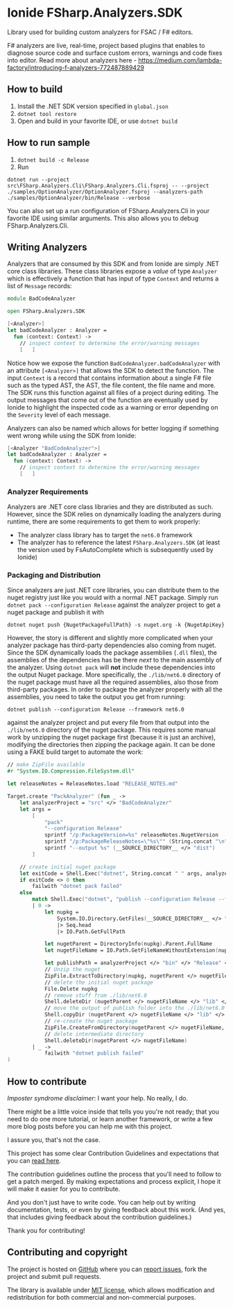 # Ionide FSharp.Analyzers.SDK

Library used for building custom analyzers for FSAC / F# editors.

F# analyzers are live, real-time, project based plugins that enables to diagnose source code and surface custom errors, warnings and code fixes into editor. Read more about analyzers here - https://medium.com/lambda-factory/introducing-f-analyzers-772487889429

## How to build

1. Install the .NET SDK version specified in `global.json`
2. `dotnet tool restore`
2. Open and build in your favorite IDE, or use `dotnet build`

## How to run sample
1. `dotnet build -c Release`
2. Run

```shell
dotnet run --project src\FSharp.Analyzers.Cli\FSharp.Analyzers.Cli.fsproj -- --project ./samples/OptionAnalyzer/OptionAnalyzer.fsproj --analyzers-path ./samples/OptionAnalyzer/bin/Release --verbose
```


You can also set up a run configuration of FSharp.Analyzers.Cli in your favorite IDE using similar arguments. This also allows you to debug FSharp.Analyzers.Cli.

## Writing Analyzers

Analyzers that are consumed by this SDK and from Ionide are simply .NET core class libraries. These class libraries expose a *value* of type `Analyzer` which is effectively a function that has input of type `Context` and returns a list of `Message` records:
```fsharp
module BadCodeAnalyzer

open FSharp.Analyzers.SDK

[<Analyzer>]
let badCodeAnalyzer : Analyzer =
  fun (context: Context) ->
    // inspect context to determine the error/warning messages
    [   ]
```
Notice how we expose the function `BadCodeAnalyzer.badCodeAnalyzer` with an attribute `[<Analyzer>]` that allows the SDK to detect the function. The input `Context` is a record that contains information about a single F# file such as the typed AST, the AST, the file content, the file name and more. The SDK runs this function against all files of a project during editing. The output messages that come out of the function are eventually used by Ionide to highlight the inspected code as a warning or error depending on the `Severity` level of each message.

Analyzers can also be named which allows for better logging if something went wrong while using the SDK from Ionide:
```fs
[<Analyzer "BadCodeAnalyzer">]
let badCodeAnalyzer : Analyzer =
  fun (context: Context) ->
    // inspect context to determine the error/warning messages
    [   ]
```
### Analyzer Requirements

Analyzers are .NET core class libraries and they are distributed as such. However, since the SDK relies on dynamically loading the analyzers during runtime, there are some requirements to get them to work properly:
- The analyzer class library has to target the `net6.0` framework
- The analyzer has to reference the latest `FSharp.Analyzers.SDK` (at least the version used by FsAutoComplete which is subsequently used by Ionide)

### Packaging and Distribution

Since analyzers are just .NET core libraries, you can distribute them to the nuget registry just like you would with a normal .NET package. Simply run `dotnet pack --configuration Release` against the analyzer project to get a nuget package and publish it with

```
dotnet nuget push {NugetPackageFullPath} -s nuget.org -k {NugetApiKey}
```

However, the story is different and slightly more complicated when your analyzer package has third-party dependencies also coming from nuget. Since the SDK dynamically loads the package assemblies (`.dll` files), the assemblies of the dependencies has be there *next* to the main assembly of the analyzer. Using `dotnet pack` will **not** include these dependencies into the output Nuget package. More specifically, the `./lib/net6.0` directory of the nuget package must have all the required assemblies, also those from third-party packages. In order to package the analyzer properly with all the assemblies, you need to take the output you get from running:
```
dotnet publish --configuration Release --framework net6.0
```
against the analyzer project and put every file from that output into the `./lib/net6.0` directory of the nuget package. This requires some manual work by unzipping the nuget package first (because it is just an archive), modifying the directories then zipping the package again. It can be done using a FAKE build target to automate the work:
```fs
// make ZipFile available
#r "System.IO.Compression.FileSystem.dll"

let releaseNotes = ReleaseNotes.load "RELEASE_NOTES.md"

Target.create "PackAnalyzer" (fun _ ->
    let analyzerProject = "src" </> "BadCodeAnalyzer"
    let args =
        [
            "pack"
            "--configuration Release"
            sprintf "/p:PackageVersion=%s" releaseNotes.NugetVersion
            sprintf "/p:PackageReleaseNotes=\"%s\"" (String.concat "\n" releaseNotes.Notes)
            sprintf "--output %s" (__SOURCE_DIRECTORY__ </> "dist")
        ]

    // create initial nuget package
    let exitCode = Shell.Exec("dotnet", String.concat " " args, analyzerProject)
    if exitCode <> 0 then
        failwith "dotnet pack failed"
    else
        match Shell.Exec("dotnet", "publish --configuration Release --framework net6.0", analyzerProject) with
        | 0 ->
            let nupkg =
                System.IO.Directory.GetFiles(__SOURCE_DIRECTORY__ </> "dist")
                |> Seq.head
                |> IO.Path.GetFullPath

            let nugetParent = DirectoryInfo(nupkg).Parent.FullName
            let nugetFileName = IO.Path.GetFileNameWithoutExtension(nupkg)

            let publishPath = analyzerProject </> "bin" </> "Release" </> "net6.0" </> "publish"
            // Unzip the nuget
            ZipFile.ExtractToDirectory(nupkg, nugetParent </> nugetFileName)
            // delete the initial nuget package
            File.Delete nupkg
            // remove stuff from ./lib/net6.0
            Shell.deleteDir (nugetParent </> nugetFileName </> "lib" </> "net6.0")
            // move the output of publish folder into the ./lib/net6.0 directory
            Shell.copyDir (nugetParent </> nugetFileName </> "lib" </> "net6.0") publishPath (fun _ -> true)
            // re-create the nuget package
            ZipFile.CreateFromDirectory(nugetParent </> nugetFileName, nupkg)
            // delete intermediate directory
            Shell.deleteDir(nugetParent </> nugetFileName)
        | _ ->
            failwith "dotnet publish failed"
)
```

## How to contribute

*Imposter syndrome disclaimer*: I want your help. No really, I do.

There might be a little voice inside that tells you you're not ready; that you need to do one more tutorial, or learn another framework, or write a few more blog posts before you can help me with this project.

I assure you, that's not the case.

This project has some clear Contribution Guidelines and expectations that you can [read here](https://github.com/Krzysztof-Cieslak/FSharp.Analyzers.SDK/blob/master/CONTRIBUTING.md).

The contribution guidelines outline the process that you'll need to follow to get a patch merged. By making expectations and process explicit, I hope it will make it easier for you to contribute.

And you don't just have to write code. You can help out by writing documentation, tests, or even by giving feedback about this work. (And yes, that includes giving feedback about the contribution guidelines.)

Thank you for contributing!


## Contributing and copyright

The project is hosted on [GitHub](https://github.com/Krzysztof-Cieslak/FSharp.Analyzers.SDK) where you can [report issues](https://github.com/Krzysztof-Cieslak/FSharp.Analyzers.SDK/issues), fork
the project and submit pull requests.

The library is available under [MIT license](https://github.com/Krzysztof-Cieslak/FSharp.Analyzers.SDK/blob/master/LICENSE.md), which allows modification and redistribution for both commercial and non-commercial purposes.
